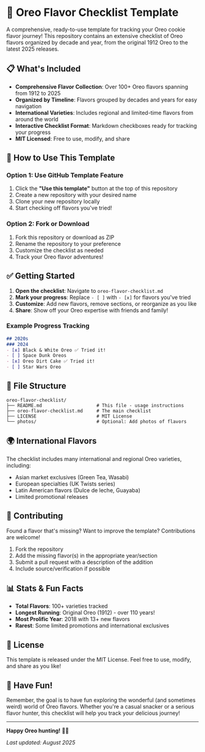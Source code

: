 # 🍪 Oreo Flavor Checklist Template

A comprehensive, ready-to-use template for tracking your Oreo cookie flavor journey! This repository contains an extensive checklist of Oreo flavors organized by decade and year, from the original 1912 Oreo to the latest 2025 releases.

## 📋 What's Included

- **Comprehensive Flavor Collection**: Over 100+ Oreo flavors spanning from 1912 to 2025
- **Organized by Timeline**: Flavors grouped by decades and years for easy navigation
- **International Varieties**: Includes regional and limited-time flavors from around the world
- **Interactive Checklist Format**: Markdown checkboxes ready for tracking your progress
- **MIT Licensed**: Free to use, modify, and share

## 🚀 How to Use This Template

### Option 1: Use GitHub Template Feature
1. Click the **"Use this template"** button at the top of this repository
2. Create a new repository with your desired name
3. Clone your new repository locally
4. Start checking off flavors you've tried!

### Option 2: Fork or Download
1. Fork this repository or download as ZIP
2. Rename the repository to your preference
3. Customize the checklist as needed
4. Track your Oreo flavor adventures!

## ✅ Getting Started

1. **Open the checklist**: Navigate to `oreo-flavor-checklist.md`
2. **Mark your progress**: Replace `- [ ]` with `- [x]` for flavors you've tried
3. **Customize**: Add new flavors, remove sections, or reorganize as you like
4. **Share**: Show off your Oreo expertise with friends and family!

### Example Progress Tracking
```markdown
## 2020s
### 2024
- [x] Black & White Oreo ✅ Tried it!
- [ ] Space Dunk Oreos
- [x] Oreo Dirt Cake ✅ Tried it!
- [ ] Star Wars Oreo
```

## 📝 File Structure

```
oreo-flavor-checklist/
├── README.md                    # This file - usage instructions
├── oreo-flavor-checklist.md     # The main checklist
├── LICENSE                      # MIT License
└── photos/                      # Optional: Add photos of flavors
```

## 🌍 International Flavors

The checklist includes many international and regional Oreo varieties, including:
- Asian market exclusives (Green Tea, Wasabi)
- European specialties (UK Twists series)
- Latin American flavors (Dulce de leche, Guayaba)
- Limited promotional releases

## 🤝 Contributing

Found a flavor that's missing? Want to improve the template? Contributions are welcome!

1. Fork the repository
2. Add the missing flavor(s) in the appropriate year/section
3. Submit a pull request with a description of the addition
4. Include source/verification if possible

## 📊 Stats & Fun Facts

- **Total Flavors**: 100+ varieties tracked
- **Longest Running**: Original Oreo (1912) - over 110 years!
- **Most Prolific Year**: 2018 with 13+ new flavors
- **Rarest**: Some limited promotions and international exclusives

## 📜 License

This template is released under the MIT License. Feel free to use, modify, and share as you like!

## 🎉 Have Fun!

Remember, the goal is to have fun exploring the wonderful (and sometimes weird) world of Oreo flavors. Whether you're a casual snacker or a serious flavor hunter, this checklist will help you track your delicious journey!

---

**Happy Oreo hunting!** 🍪✨

*Last updated: August 2025*

